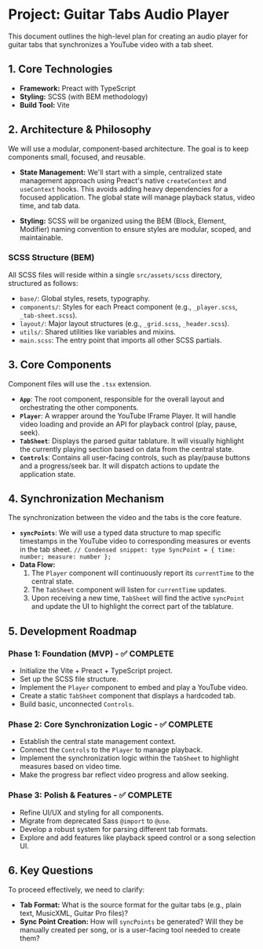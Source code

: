 # Project: Guitar Tabs Audio Player

This document outlines the high-level plan for creating an audio player for guitar tabs that synchronizes a YouTube video with a tab sheet.

## 1. Core Technologies

- **Framework:** Preact with TypeScript
- **Styling:** SCSS (with BEM methodology)
- **Build Tool:** Vite

## 2. Architecture & Philosophy

We will use a modular, component-based architecture. The goal is to keep components small, focused, and reusable.

- **State Management:** We'll start with a simple, centralized state management approach using Preact's native `createContext` and `useContext` hooks. This avoids adding heavy dependencies for a focused application. The global state will manage playback status, video time, and tab data.

- **Styling:** SCSS will be organized using the BEM (Block, Element, Modifier) naming convention to ensure styles are modular, scoped, and maintainable.

### SCSS Structure (BEM)

All SCSS files will reside within a single `src/assets/scss` directory, structured as follows:

- `base/`: Global styles, resets, typography.
- `components/`: Styles for each Preact component (e.g., `_player.scss`, `_tab-sheet.scss`).
- `layout/`: Major layout structures (e.g., `_grid.scss`, `_header.scss`).
- `utils/`: Shared utilities like variables and mixins.
- `main.scss`: The entry point that imports all other SCSS partials.

## 3. Core Components

Component files will use the `.tsx` extension.

- **`App`**: The root component, responsible for the overall layout and orchestrating the other components.
- **`Player`**: A wrapper around the YouTube IFrame Player. It will handle video loading and provide an API for playback control (play, pause, seek).
- **`TabSheet`**: Displays the parsed guitar tablature. It will visually highlight the currently playing section based on data from the central state.
- **`Controls`**: Contains all user-facing controls, such as play/pause buttons and a progress/seek bar. It will dispatch actions to update the application state.

## 4. Synchronization Mechanism

The synchronization between the video and the tabs is the core feature.

- **`syncPoints`**: We will use a typed data structure to map specific timestamps in the YouTube video to corresponding measures or events in the tab sheet.
  `// Condensed snippet: type SyncPoint = { time: number; measure: number };`
- **Data Flow:**
  1.  The `Player` component will continuously report its `currentTime` to the central state.
  2.  The `TabSheet` component will listen for `currentTime` updates.
  3.  Upon receiving a new time, `TabSheet` will find the active `syncPoint` and update the UI to highlight the correct part of the tablature.

## 5. Development Roadmap

### Phase 1: Foundation (MVP) - ✅ COMPLETE

- Initialize the Vite + Preact + TypeScript project.
- Set up the SCSS file structure.
- Implement the `Player` component to embed and play a YouTube video.
- Create a static `TabSheet` component that displays a hardcoded tab.
- Build basic, unconnected `Controls`.

### Phase 2: Core Synchronization Logic - ✅ COMPLETE

- Establish the central state management context.
- Connect the `Controls` to the `Player` to manage playback.
- Implement the synchronization logic within the `TabSheet` to highlight measures based on video time.
- Make the progress bar reflect video progress and allow seeking.

### Phase 3: Polish & Features - ✅ COMPLETE

- Refine UI/UX and styling for all components.
- Migrate from deprecated Sass `@import` to `@use`.
- Develop a robust system for parsing different tab formats.
- Explore and add features like playback speed control or a song selection UI.

## 6. Key Questions

To proceed effectively, we need to clarify:

- **Tab Format:** What is the source format for the guitar tabs (e.g., plain text, MusicXML, Guitar Pro files)?
- **Sync Point Creation:** How will `syncPoints` be generated? Will they be manually created per song, or is a user-facing tool needed to create them?
